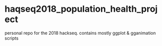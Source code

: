# haqseq2018_population_health_project
personal repo for the 2018 hackseq. contains mostly ggplot &amp; gganimation scripts 

